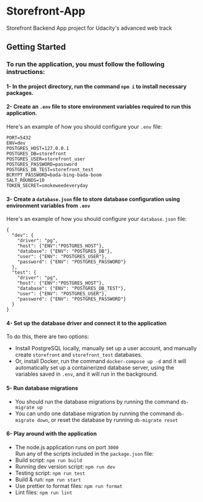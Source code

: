 # Storefront-App

Storefront Backend App project for Udacity's advanced web track

## Getting Started

### To run the application, you must follow the following instructions:
#### 1- In the project directory, run the command `npm i` to install necessary packages.
#### 2- Create an `.env` file to store environment variables required to run this application.
Here's an example of how you should configure your `.env` file:
```
PORT=5432
ENV=dev
POSTGRES_HOST=127.0.0.1
POSTGRES_DB=storefront
POSTGRES_USER=storefront_user
POSTGRES_PASSWORD=password
POSTGRES_DB_TEST=storefront_test
BCRYPT_PASSWORD=bada-bing-bada-boom
SALT_ROUNDS=10
TOKEN_SECRET=smokeweedeveryday
```
#### 3- Create a `database.json` file to store database configuration using environment variables from `.env`
Here's an example of how you should configure your `database.json` file:
```
{
  "dev": {
    "driver": "pg",
    "host": {"ENV":"POSTGRES_HOST"},
    "database": {"ENV": "POSTGRES_DB"},
    "user": {"ENV": "POSTGRES_USER"},
    "password": {"ENV": "POSTGRES_PASSWORD"}
  },
  "test": {
    "driver": "pg",
    "host": {"ENV":"POSTGRES_HOST"},
    "database": {"ENV": "POSTGRES_DB_TEST"},
    "user": {"ENV": "POSTGRES_USER"},
    "password": {"ENV": "POSTGRES_PASSWORD"}
  }
}
```
#### 4- Set up the database driver and connect it to the application
To do this, there are two options:
- Install PostgreSQL locally, manually set up a user account, and manually create `storefront` and `storefront_test` databases.
- Or, install Docker, run the command `docker-compose up -d` and it will automatically set up a containerized database server, using the variables saved in `.env`, and it will run in the background.
#### 5- Run database migrations
- You should run the database migrations by running the command `db-migrate up`
- You can undo one database migration by running the command `db-migrate down`, or reset the database by running `db-migrate reset`
#### 6- Play around with the application
- The node.js application runs on port `3000`<br />
Run any of the scripts included in the `package.json` file:<br />
- Build script:                   `npm run build` <br />
- Running dev version script:     `npm run dev` <br />
- Testing script:                 `npm run test` <br />
- Build & run:                    `npm run start` <br />
- Use prettier to format files:   `npm run format` <br />
- Lint files:                     `npm run lint` <br />